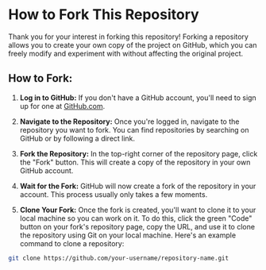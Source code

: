 # How to Fork This Repository

Thank you for your interest in forking this repository! Forking a repository allows you to create your own copy of the project on GitHub, which you can freely modify and experiment with without affecting the original project.

## How to Fork:

1. **Log in to GitHub:** If you don't have a GitHub account, you'll need to sign up for one at [GitHub.com](https://github.com/join).

2. **Navigate to the Repository:** Once you're logged in, navigate to the repository you want to fork. You can find repositories by searching on GitHub or by following a direct link.

3. **Fork the Repository:** In the top-right corner of the repository page, click the "Fork" button. This will create a copy of the repository in your own GitHub account.

4. **Wait for the Fork:** GitHub will now create a fork of the repository in your account. This process usually only takes a few moments.

5. **Clone Your Fork:** Once the fork is created, you'll want to clone it to your local machine so you can work on it. To do this, click the green "Code" button on your fork's repository page, copy the URL, and use it to clone the repository using Git on your local machine. Here's an example command to clone a repository:

```bash
git clone https://github.com/your-username/repository-name.git
